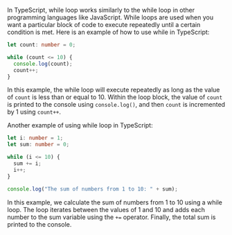 In TypeScript, while loop works similarly to the while loop in other programming languages like JavaScript. While loops are used when you want a particular block of code to execute repeatedly until a certain condition is met. Here is an example of how to use while in TypeScript:

```typescript
let count: number = 0;

while (count <= 10) {
  console.log(count);
  count++;
}
```

In this example, the while loop will execute repeatedly as long as the value of `count` is less than or equal to 10. Within the loop block, the value of `count` is printed to the console using `console.log()`, and then `count` is incremented by 1 using `count++`.

Another example of using while loop in TypeScript:

```typescript
let i: number = 1;
let sum: number = 0;

while (i <= 10) {
  sum += i;
  i++;
}

console.log("The sum of numbers from 1 to 10: " + sum);
```

In this example, we calculate the sum of numbers from 1 to 10 using a while loop. The loop iterates between the values of 1 and 10 and adds each number to the sum variable using the `+=` operator. Finally, the total sum is printed to the console.